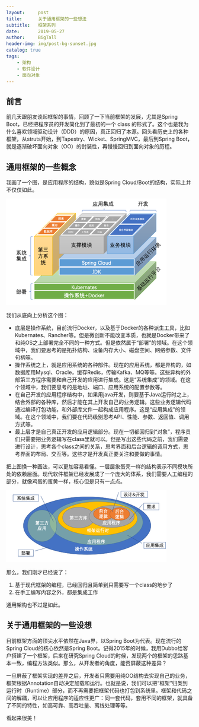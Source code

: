 ```yaml
---
layout:     post
title:      关于通用框架的一些想法
subtitle:   框架系列
date:       2019-05-27
author:     BigTall
header-img: img/post-bg-sunset.jpg
catalog: true
tags:
    - 架构
    - 软件设计
    - 面向对象
---
```


## 前言

前几天跟朋友谈起框架的事情，回顾了一下当前框架的发展，尤其是Spring Boot，已经把程序员的开发简化到了最初的一个 class 的形式了。这个也是我为什么喜欢领域驱动设计（DDD）的原因，真正回归了本源。回头看历史上的各种框架，从struts开始，到Tapestry、Wicket、SpringMVC，最后到Spring Boot，就是逐渐破坏面向对象（OO）的封装性，再慢慢回归到面向对象的历程。

## 通用框架的一些概念

我画了一个图，是应用程序的结构，貌似是Spring Cloud/Boot的结构，实际上并不仅仅如此。

![应用程序结构](/img/post-about-universal-framework-01.png)

我们从底向上分析这个图：

* 底层是操作系统，目前流行Docker，以及基于Docker的各种派生工具，比如Kubernates、Rancher等。但是微创新不能改变本质，也就是Docker带来了和纯OS之上部署完全不同的一种方式。但是依然属于“部署”的领域。在这个领域中，我们要思考的是拓扑结构、设备内存大小、磁盘空间、网络参数、文件句柄等。
* 操作系统之上，就是应用系统的各种部件。现在的应用系统，都是异构的，如数据库用Mysql、Oracle，缓存Redis，传输Kafka、MQ等等。这些异构的外部第三方程序需要和自己开发的应用进行集成。这是“系统集成”的领域。在这个领域中，我们要思考的是地址、端口、应用系统的配置参数等。
* 在自己开发的应用程序结构中，如果用java开发，则要基于Java运行时之上，结合外部的各种库，然后才能在其上开发自己的业务逻辑。这些业务逻辑代码通过编译打包功能，和外部库文件一起构成应用程序。这是“应用集成”的领域。在这个领域中，我们要在代码级别思考API、性能、参数、返回值、调用方式等。
* 最上层才是自己真正开发的应用逻辑部分。现在一切都回归到“对象”，程序员们只需要把业务逻辑写在class里就可以。但是写出这些代码之前，我们需要进行设计，思考各个class之间的关系，思考界面和后台逻辑的调用方式，思考界面的布局、交互等。这些才是开发真正要关注和要做的事情。

把上图换一种画法，可以更加容易看懂。一层层象蛋壳一样的结构表示不同模块所处的依赖层面。现代软件框架已经发展成了一个庞大的体系，我们需要人工编程的部分，就像鸡蛋的蛋黄一样，核心但是只有一点点。

![应用程序结构2](/img/post-about-universal-framework-02.png)

那么，我们刚才已经说了：

1. 基于现代框架的编程，已经回归且简单到只需要写一个class的地步了
1. 在手工编写内容之外，都是集成工作

通用架构也不过是如此。

## 关于通用框架的一些设想

目前框架方面的顶尖水平依然在Java界，以Spring Boot为代表。现在流行的Spring Cloud的核心依然是Spring Boot。记得2015年的时候，我用Dubbo给客户搭建了一个框架，后来在研究Spring Cloud的时候，发现两个的框架的思路基本一致，编程方法类似。那么，从开发者的角度，能否屏蔽这种差异？

一旦屏蔽了框架实现的差异之后，开发者只需要用纯OO结构去实现自己的业务，框架根据Annotation自动决定加载和运行。也就是说，我们可以把“框架”归类到运行时（Runtime）部分，而不再需要把框架代码也打包到系统里。框架和代码之间的解耦，可以让应用程序的适应性更广：同一套代码，套用不同的框架，就具备了不同的特性，如高可靠、高吞吐量、离线处理等等。

看起来很美！
